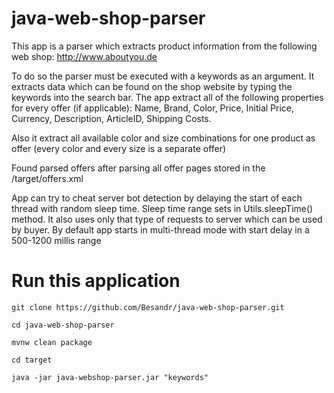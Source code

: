 # java-web-shop-parser

This app is a parser which extracts product information from the following web shop:
http://www.aboutyou.de

To do so the parser must be executed with a keywords as an argument. It extracts data which can be found on the shop website by typing the keywords into the
search bar. 
The app extract all of the following properties for every offer (if applicable): Name, Brand, Color, Price, Initial Price, Currency, Description, ArticleID, Shipping Costs.

Also it extract all available color and size combinations for one product as offer (every color and every size is a separate offer)

Found parsed offers after parsing all offer pages stored in the /target/offers.xml

App can try to cheat server bot detection by delaying the start of each thread with
random sleep time. Sleep time range sets in Utils.sleepTime() method. It also uses
only that type of requests to server which can be used by buyer.
By default app starts in multi-thread mode with start delay in a 500-1200 millis range

# Run this application
    git clone https://github.com/Besandr/java-web-shop-parser.git
  
    cd java-web-shop-parser

    mvnw clean package

    cd target

    java -jar java-webshop-parser.jar "keywords"
    

 